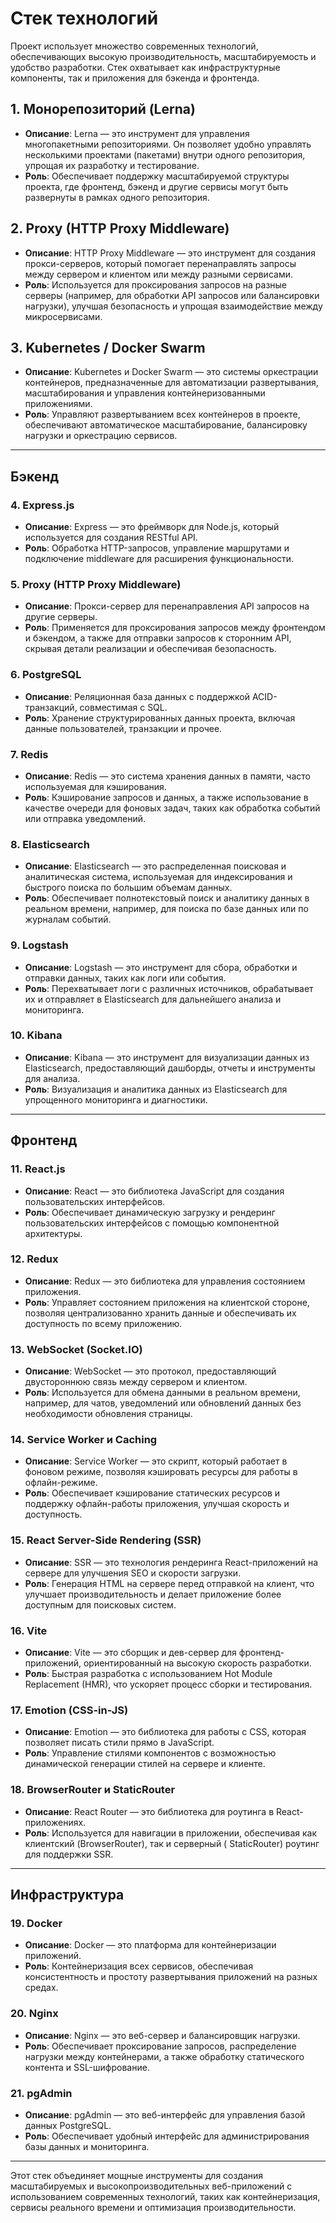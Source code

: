 # Стек технологий

Проект использует множество современных технологий, обеспечивающих высокую производительность, масштабируемость и
удобство разработки. Стек охватывает как инфраструктурные компоненты, так и приложения для бэкенда и фронтенда.

## 1. **Монорепозиторий (Lerna)**

- **Описание**: Lerna — это инструмент для управления многопакетными репозиториями. Он позволяет удобно управлять
  несколькими проектами (пакетами) внутри одного репозитория, упрощая их разработку и тестирование.
- **Роль**: Обеспечивает поддержку масштабируемой структуры проекта, где фронтенд, бэкенд и другие сервисы могут быть
  развернуты в рамках одного репозитория.

## 2. **Proxy (HTTP Proxy Middleware)**

- **Описание**: HTTP Proxy Middleware — это инструмент для создания прокси-серверов, который помогает перенаправлять
  запросы между сервером и клиентом или между разными сервисами.
- **Роль**: Используется для проксирования запросов на разные серверы (например, для обработки API запросов или
  балансировки нагрузки), улучшая безопасность и упрощая взаимодействие между микросервисами.

## 3. **Kubernetes / Docker Swarm**

- **Описание**: Kubernetes и Docker Swarm — это системы оркестрации контейнеров, предназначенные для автоматизации
  развертывания, масштабирования и управления контейнеризованными приложениями.
- **Роль**: Управляют развертыванием всех контейнеров в проекте, обеспечивают автоматическое масштабирование,
  балансировку нагрузки и оркестрацию сервисов.

---

## Бэкенд

### 4. **Express.js**

- **Описание**: Express — это фреймворк для Node.js, который используется для создания RESTful API.
- **Роль**: Обработка HTTP-запросов, управление маршрутами и подключение middleware для расширения функциональности.

### 5. **Proxy (HTTP Proxy Middleware)**

- **Описание**: Прокси-сервер для перенаправления API запросов на другие серверы.
- **Роль**: Применяется для проксирования запросов между фронтендом и бэкендом, а также для отправки запросов к
  сторонним API, скрывая детали реализации и обеспечивая безопасность.

### 6. **PostgreSQL**

- **Описание**: Реляционная база данных с поддержкой ACID-транзакций, совместимая с SQL.
- **Роль**: Хранение структурированных данных проекта, включая данные пользователей, транзакции и прочее.

### 7. **Redis**

- **Описание**: Redis — это система хранения данных в памяти, часто используемая для кэширования.
- **Роль**: Кэширование запросов и данных, а также использование в качестве очереди для фоновых задач, таких как
  обработка событий или отправка уведомлений.

### 8. **Elasticsearch**

- **Описание**: Elasticsearch — это распределенная поисковая и аналитическая система, используемая для индексирования и
  быстрого поиска по большим объемам данных.
- **Роль**: Обеспечивает полнотекстовый поиск и аналитику данных в реальном времени, например, для поиска по базе данных
  или по журналам событий.

### 9. **Logstash**

- **Описание**: Logstash — это инструмент для сбора, обработки и отправки данных, таких как логи или события.
- **Роль**: Перехватывает логи с различных источников, обрабатывает их и отправляет в Elasticsearch для дальнейшего
  анализа и мониторинга.

### 10. **Kibana**

- **Описание**: Kibana — это инструмент для визуализации данных из Elasticsearch, предоставляющий дашборды, отчеты и
  инструменты для анализа.
- **Роль**: Визуализация и аналитика данных из Elasticsearch для упрощенного мониторинга и диагностики.

---

## Фронтенд

### 11. **React.js**

- **Описание**: React — это библиотека JavaScript для создания пользовательских интерфейсов.
- **Роль**: Обеспечивает динамическую загрузку и рендеринг пользовательских интерфейсов с помощью компонентной
  архитектуры.

### 12. **Redux**

- **Описание**: Redux — это библиотека для управления состоянием приложения.
- **Роль**: Управляет состоянием приложения на клиентской стороне, позволяя централизованно хранить данные и
  обеспечивать их доступность по всему приложению.

### 13. **WebSocket (Socket.IO)**

- **Описание**: WebSocket — это протокол, предоставляющий двустороннюю связь между сервером и клиентом.
- **Роль**: Используется для обмена данными в реальном времени, например, для чатов, уведомлений или обновлений данных
  без необходимости обновления страницы.

### 14. **Service Worker и Caching**

- **Описание**: Service Worker — это скрипт, который работает в фоновом режиме, позволяя кэшировать ресурсы для работы в
  офлайн-режиме.
- **Роль**: Обеспечивает кэширование статических ресурсов и поддержку офлайн-работы приложения, улучшая скорость и
  доступность.

### 15. **React Server-Side Rendering (SSR)**

- **Описание**: SSR — это технология рендеринга React-приложений на сервере для улучшения SEO и скорости загрузки.
- **Роль**: Генерация HTML на сервере перед отправкой на клиент, что улучшает производительность и делает приложение
  более доступным для поисковых систем.

### 16. **Vite**

- **Описание**: Vite — это сборщик и дев-сервер для фронтенд-приложений, ориентированный на высокую скорость разработки.
- **Роль**: Быстрая разработка с использованием Hot Module Replacement (HMR), что ускоряет процесс сборки и
  тестирования.

### 17. **Emotion (CSS-in-JS)**

- **Описание**: Emotion — это библиотека для работы с CSS, которая позволяет писать стили прямо в JavaScript.
- **Роль**: Управление стилями компонентов с возможностью динамической генерации стилей на сервере и клиенте.

### 18. **BrowserRouter и StaticRouter**

- **Описание**: React Router — это библиотека для роутинга в React-приложениях.
- **Роль**: Используется для навигации в приложении, обеспечивая как клиентский (BrowserRouter), так и серверный (
  StaticRouter) роутинг для поддержки SSR.

---

## Инфраструктура

### 19. **Docker**

- **Описание**: Docker — это платформа для контейнеризации приложений.
- **Роль**: Контейнеризация всех сервисов, обеспечивая консистентность и простоту развертывания приложений на разных
  средах.

### 20. **Nginx**

- **Описание**: Nginx — это веб-сервер и балансировщик нагрузки.
- **Роль**: Обеспечивает проксирование запросов, распределение нагрузки между контейнерами, а также обработку
  статического контента и SSL-шифрование.

### 21. **pgAdmin**

- **Описание**: pgAdmin — это веб-интерфейс для управления базой данных PostgreSQL.
- **Роль**: Обеспечивает удобный интерфейс для администрирования базы данных и мониторинга.

---

Этот стек объединяет мощные инструменты для создания масштабируемых и высокопроизводительных веб-приложений с
использованием современных технологий, таких как контейнеризация, сервисы реального времени и оптимизация
производительности.
